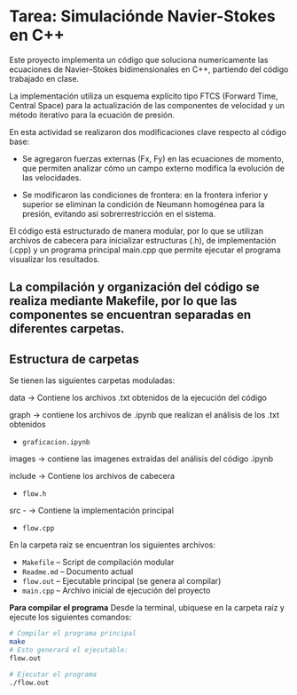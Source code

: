 # Tarea: Simulaciónde Navier-Stokes en C++ 

Este proyecto implementa un código que soluciona numericamente las ecuaciones de Navier–Stokes bidimensionales en C++, partiendo del código trabajado en clase.

La implementación utiliza un esquema explícito tipo FTCS (Forward Time, Central Space) para la actualización de las componentes de velocidad y un método iterativo para la ecuación de presión.

En esta actividad se realizaron dos modificaciones clave respecto al código base:

* Se agregaron fuerzas externas (Fx, Fy) en las ecuaciones de momento, que permiten analizar cómo un campo externo modifica la evolución de las velocidades.

* Se modificaron las condiciones de frontera: en la frontera inferior y superior se eliminan la condición de Neumann homogénea para la presión, evitando así sobrerrestricción en el sistema.

El código está estructurado de manera modular, por lo que se utilizan archivos de cabecera para inicializar estructuras (.h), de implementación (.cpp) y un programa principal main.cpp que permite ejecutar el programa visualizar los resultados.

La compilación y organización del código se realiza mediante **Makefile**, por lo que las componentes se encuentran separadas en diferentes carpetas.
--- 

## Estructura de carpetas

Se tienen las siguientes carpetas moduladas: 

data → Contiene los archivos .txt obtenidos de la ejecución del código  

graph → contiene los archivos de .ipynb que realizan el análisis de los .txt obtenidos
  - `graficacion.ipynb`  

images → contiene las imagenes extraídas del análisis del código .ipynb 

include → Contiene los archivos de cabecera  
  - `flow.h`  

src - → Contiene la implementación principal  
  - `flow.cpp`  

En la carpeta raíz se encuentran los siguientes archivos:  
- `Makefile` – Script de compilación modular  
- `Readme.md` – Documento actual  
- `flow.out` – Ejecutable principal (se genera al compilar)  
- `main.cpp` – Archivo inicial de ejecución del proyecto 

**Para compilar el programa**
Desde la terminal, ubiquese en la carpeta raíz y ejecute los siguientes comandos: 

```bash
# Compilar el programa principal
make
# Esto generará el ejecutable:
flow.out

# Ejecutar el programa
./flow.out


